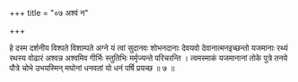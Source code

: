 +++
title = "०७ अश्वं न"

+++

हे दस्म दर्शनीय विश्पते विशाम्पते अग्ने यं त्वां सुदानवः शोभनदानाः देवयवो देवानात्मनइच्छन्तो यजमानाः रथ्यं रथस्य वोढारं अश्वन्न अश्वमिव गीर्भिः स्तुतिभिः मर्मृज्यन्ते परिचरन्ति । त्वमस्माकं यजमानानां तोके पुत्रे तनये पौत्रे चोभे उभयस्मिन् मघोनां धनवतां यो धनं पर्षि प्रयच्छ ॥ ७ ॥